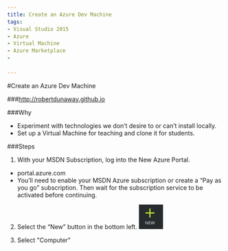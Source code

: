 ```yaml
---
title: Create an Azure Dev Machine
tags:
- Visual Studio 2015
- Azure
- Virtual Machine
- Azure Marketplace
- 

---
```



#Create an Azure Dev Machine

###http://robertdunaway.github.io

###Why
- Experiment with technologies we don’t desire to or can’t install locally.
- Set up a Virtual Machine for teaching and clone it for students.

###Steps

 1. With your MSDN Subscription, log into the New Azure Portal.

 - portal.azure.com
 -  You’ll need to enable your MSDN Azure subscription or create a “Pay as you go” subscription.  Then wait for the subscription service to be activated before continuing.

 2. Select the “New” button in the bottom left.
![enter image description here](https://github.com/robertdunaway/blogs/blob/master/2015-04%20Create%20Azure%20Dev%20Machine/1.png?raw=true)

 3. Select "Computer"



